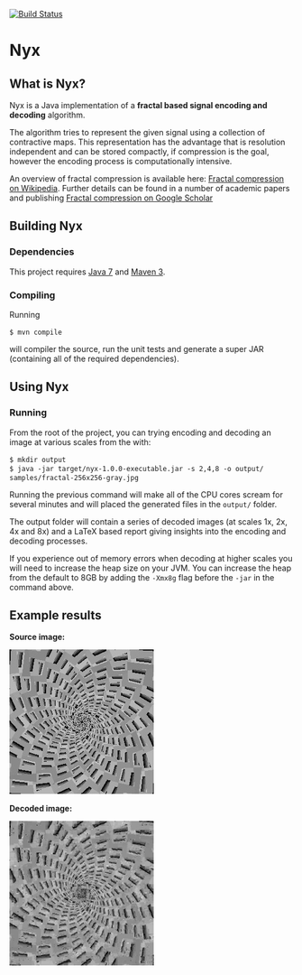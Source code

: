 [![Build Status](https://travis-ci.org/j-white/nyx.png?branch=master)](https://travis-ci.org/j-white/nyx)

# Nyx #

## What is Nyx?

Nyx is a Java implementation of a **fractal based signal encoding and decoding** algorithm.

The algorithm tries to represent the given signal using a collection of contractive maps. This representation has the advantage that is resolution independent and can be stored compactly, if compression is the goal, however the encoding process is computationally intensive.

An overview of fractal compression is available here: [Fractal compression on Wikipedia](http://en.wikipedia.org/wiki/Fractal_compression). Further details can be found in a number of academic papers and publishing [Fractal compression on Google Scholar](http://scholar.google.ca/scholar?hl=en&q=fractal+image+compression)
## Building Nyx

### Dependencies

This project requires [Java 7](http://www.oracle.com/technetwork/java/javase/downloads/index.html) and [Maven 3](http://maven.apache.org/).

### Compiling

Running

    $ mvn compile

will compiler the source, run the unit tests and generate a super JAR (containing all of the required dependencies).

## Using Nyx

### Running

From the root of the project, you can trying encoding and decoding an image at various scales from the with:

    $ mkdir output
    $ java -jar target/nyx-1.0.0-executable.jar -s 2,4,8 -o output/ samples/fractal-256x256-gray.jpg

Running the previous command will make all of the CPU cores scream for several minutes and will placed the generated files in the `output/` folder.

The output folder will contain a series of decoded images (at scales 1x, 2x, 4x and 8x) and a LaTeX based report giving insights into the encoding and decoding processes.

If you experience out of memory errors when decoding at higher scales you will need to increase the heap size on your JVM. You can increase the heap from the default to 8GB by adding the `-Xmx8g`  flag before the `-jar` in the command above.

## Example results

**Source image:**

![](https://raw.githubusercontent.com/j-white/nyx/master/samples/fractal-256x256-gray.jpg)

**Decoded image:**

![](https://raw.githubusercontent.com/j-white/nyx/master/examples/decoded-1x-fractal-256x256-gray.jpg)
